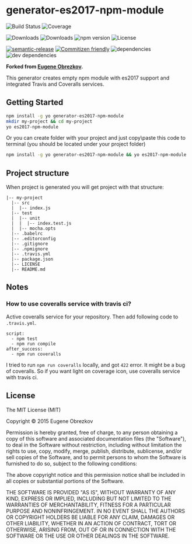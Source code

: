 # generator-es2017-npm-module

![Build Status](https://img.shields.io/travis/yanghuabei/generator-es2017-npm-module.svg)
![Coverage](https://img.shields.io/coveralls/yanghuabei/generator-es2017-npm-module.svg)

![Downloads](https://img.shields.io/npm/dm/generator-es2017-npm-module.svg)
![Downloads](https://img.shields.io/npm/dt/generator-es2017-npm-module.svg)
![npm version](https://img.shields.io/npm/v/generator-es2017-npm-module.svg)
![License](https://img.shields.io/npm/l/generator-es2017-npm-module.svg)

[![semantic-release](https://img.shields.io/badge/%20%20%F0%9F%93%A6%F0%9F%9A%80-semantic--release-e10079.svg)](https://github.com/semantic-release/semantic-release)
[![Commitizen friendly](https://img.shields.io/badge/commitizen-friendly-brightgreen.svg)](http://commitizen.github.io/cz-cli/)
![dependencies](https://img.shields.io/david/yanghuabei/generator-es2017-npm-module.svg)
![dev dependencies](https://img.shields.io/david/dev/yanghuabei/generator-es2017-npm-module.svg)

**Forked from [Eugene Obrezkov](https://github.com/ghaiklor/generator-es6-npm-module).**

This generator creates empty npm module with es2017 support and integrated Travis and Coveralls services.

## Getting Started

```bash
npm install -g yo generator-es2017-npm-module
mkdir my-project && cd my-project
yo es2017-npm-module
```

Or you can create folder with your project and just copy\paste this code to terminal (you should be located under your project folder)

```bash
npm install -g yo generator-es2017-npm-module && yo es2017-npm-module
```

## Project structure

When project is generated you will get project with that structure:

```
|-- my-project
  |-- src
  |  |-- index.js
  |-- test
  |  |-- unit
  |  |  |-- index.test.js
  |  |-- mocha.opts
  |-- .babelrc
  |-- .editorconfig
  |-- .gitignore
  |-- .npmignore
  |-- .travis.yml
  |-- package.json
  |-- LICENSE
  |-- README.md
```

## Notes

### How to use coveralls service with travis ci?

Active coveralls service for your repository. Then add following code to `.travis.yml`.

```
script:
  - npm test
  - npm run compile
after_success:
  - npm run coveralls
```

I tried to run `npm run coveralls` locally, and got `422` error. It might be a bug of coveralls. So if you want light on coverage icon, use coveralls service with travis ci.

## License

The MIT License (MIT)

Copyright © 2015 Eugene Obrezkov

Permission is hereby granted, free of charge, to any person obtaining a copy
of this software and associated documentation files (the "Software"), to deal
in the Software without restriction, including without limitation the rights
to use, copy, modify, merge, publish, distribute, sublicense, and/or sell
copies of the Software, and to permit persons to whom the Software is
furnished to do so, subject to the following conditions:

The above copyright notice and this permission notice shall be included in all
copies or substantial portions of the Software.

THE SOFTWARE IS PROVIDED "AS IS", WITHOUT WARRANTY OF ANY KIND, EXPRESS OR
IMPLIED, INCLUDING BUT NOT LIMITED TO THE WARRANTIES OF MERCHANTABILITY,
FITNESS FOR A PARTICULAR PURPOSE AND NONINFRINGEMENT. IN NO EVENT SHALL THE
AUTHORS OR COPYRIGHT HOLDERS BE LIABLE FOR ANY CLAIM, DAMAGES OR OTHER
LIABILITY, WHETHER IN AN ACTION OF CONTRACT, TORT OR OTHERWISE, ARISING FROM,
OUT OF OR IN CONNECTION WITH THE SOFTWARE OR THE USE OR OTHER DEALINGS IN THE
SOFTWARE.
